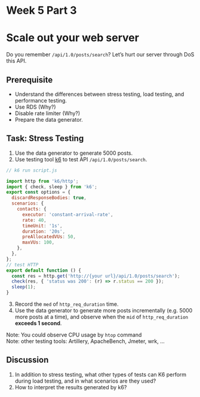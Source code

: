 # Week 5 Part 3

# Scale out your web server

Do you remember `/api/1.0/posts/search`? Let’s hurt our server through DoS this API.

## Prerequisite

- Understand the differences between stress testing, load testing, and performance testing.
- Use RDS (Why?)
- Disable rate limiter (Why?)
- Prepare the data generator.

## Task: Stress Testing

1. Use the data generator to generate 5000 posts.
2. Use testing tool [k6](https://k6.io/docs/) to test API `/api/1.0/posts/search`.

```js
// k6 run script.js

import http from 'k6/http';
import { check, sleep } from 'k6';
export const options = {
  discardResponseBodies: true,
  scenarios: {
    contacts: {
      executor: 'constant-arrival-rate',
      rate: 40,
      timeUnit: '1s',
      duration: '20s',
      preAllocatedVUs: 50,
      maxVUs: 100,
    },
  },
};
// test HTTP
export default function () {
  const res = http.get('http://{your url}/api/1.0/posts/search');
  check(res, { 'status was 200': (r) => r.status == 200 });
  sleep(1);
}
```

3. Record the `med` of `http_req_duration` time.
4. Use the data generator to generate more posts incrementally (e.g. 5000 more posts at a time), and observe when the `mid` of `http_req_duration` **exceeds 1 second**.

Note: You could observe CPU usage by `htop` command  
Note: other testing tools: Artillery, ApacheBench, Jmeter, wrk, ...

## Discussion
1. In addition to stress testing, what other types of tests can K6 perform during load testing, and in what scenarios are they used?
2. How to interpret the results generated by k6?